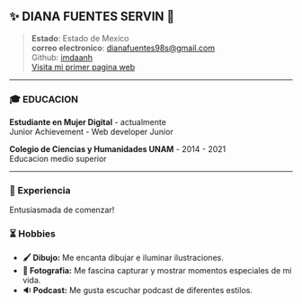 ## **✨ DIANA FUENTES SERVIN 🌟**

> **Estado**: Estado de Mexico
 <br>**correo electronico**: [dianafuentes98s@gmail.com](dianafuentes98s@gmail.com)
 <br>Github: [imdaanh](https://github.com/imdaanh)
 <br>[Visita mi primer pagina web](https://imdaanh.github.io/)

---

### **🎓 EDUCACION**
**Estudiante en Mujer Digital** - actualmente<br>
Junior Achievement - Web developer Junior

**Colegio de Ciencias y Humanidades UNAM** - 2014 - 2021<br>
Educacion medio superior

---
### **🚀 Experiencia**
Entusiasmada de comenzar!

### **⏳ Hobbies**

- **🖌️ Dibujo:** Me encanta dibujar e iluminar ilustraciones.
- **📸 Fotografia:** Me fascina capturar y mostrar momentos especiales de mi vida.
- **🔉 Podcast:** Me gusta escuchar podcast de diferentes estilos.
